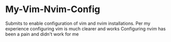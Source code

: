 # My-Vim-Nvim-Config

Submits to enable configuration of vim and nvim installations.
Per my experience configuring vim is much clearer and works
Configuring nvim has been a pain and didn't work for me


